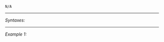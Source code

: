 `N/A`


---
*Syntaxes:*

<!-- [] call `BIS_fnc_moduleSFX` -->

---
*Example 1:*

<!-- 
```sqf
[] call BIS_fnc_moduleSFX;
``` -->